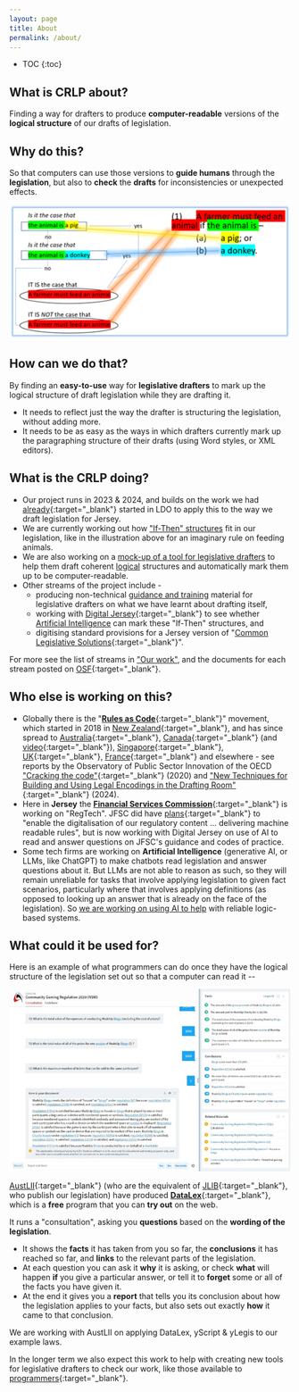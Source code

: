 ```yaml
---
layout: page
title: About
permalink: /about/
---
```


* TOC 
{:toc}

## What is CRLP about?

Finding a way for drafters to produce **computer-readable** versions of the **logical structure** of our drafts of legislation.

## Why do this?

So that computers can use those versions to **guide humans** through the **legislation**, but also to **check** the **drafts** for inconsistencies or unexpected effects.

![A diagram showing the if-this-then-that structure of a piece of legislation](/images/ifttt-example.png)

## How can we do that?

By finding an **easy-to-use** way for **legislative drafters** to mark up the logical structure of draft legislation while they are drafting it.

- It needs to reflect just the way the drafter is structuring the legislation, without adding more.
- It needs to be as easy as the ways in which drafters currently mark up the paragraphing structure of their drafts (using Word styles, or XML editors).

## What is the CRLP doing?

- Our project runs in 2023 & 2024, and builds on the work we had [already](https://legislativedrafter.wordpress.com/2022/08/06/gathering-the-public-output-on-rac-from-jersey-ldo/){:target="_blank"} started in LDO to apply this to the way we draft legislation for Jersey.
- We are currently working out how ["If-Then" structures](/work/parsing-exercises) fit in our legislation, like in the illustration above for an imaginary rule on feeding animals.
- We are also working on a [mock-up of a tool for legislative drafters](/work/an-ide-for-legislation) to help them draft coherent [logical](/work/logic) structures and automatically mark them up to be computer-readable.
- Other streams of the project include -
  - producing non-technical [guidance and training](/work/guidance) material for legislative drafters on what we have learnt about drafting itself,
  - working with [Digital Jersey](https://www.digital.je/){:target="_blank"} to see whether [Artificial Intelligence](/work/artificial-intelligence-and-legislation) can mark these "If-Then" structures, and
  - digitising standard provisions for a Jersey version of "[Common Legislative Solutions](https://www.gov.uk/government/publications/common-legislative-solutions-a-guide-to-tackling-recurring-policy-issues-in-legislation){:target="_blank"}".

For more see the list of streams in ["Our work"](/work), and the documents for each stream posted on [OSF](https://osf.io/yzf6x/){:target="_blank"}.

## Who else is working on this?

- Globally there is the "[**Rules as Code**](https://github.com/Rules-as-Code-League/RaC-Handbook/wiki/1-Introduction:-What-is-Rules-as-Code%3F){:target="_blank"}" movement, which started in 2018 in [New Zealand](https://www.youtube.com/watch?v=S4KWlmQBAc0&list=PLxI6pLSZVXTp3BA9IBK-Q_yZukyImMcnq&index=6){:target="_blank"}, and has since spread to [Australia](https://www.nsw.gov.au/media-releases/digitising-rules-of-government-to-make-compliance-easy){:target="_blank"}, [Canada](https://oecd-opsi.org/wp-content/uploads/2024/04/Rules-as-Code-in-Canada.pdf){:target="_blank"} (and [video](https://csps-efpc.gc.ca/video/rules-as-code-1-eng.aspx){:target="_blank"}), [Singapore](https://www.youtube.com/watch?v=NEjrV4Wwyh8){:target="_blank"}, [UK](https://azwyner.info/2020/03/02/rules-as-code/){:target="_blank"}, [France](https://github.com/openfisca/openfisca-france/){:target="_blank"} and elsewhere - see reports by the Observatory of Public Sector Innovation of the OECD ["Cracking the code"](https://www.oecd.org/en/publications/cracking-the-code_3afe6ba5-en.html){:target="_blank"} (2020) and ["New Techniques for Building and Using Legal Encodings in the Drafting Room"](https://oecd-opsi.org/innovations/new-techniques-for-building-and-using-legal-encodings-in-the-drafting-room/){:target="_blank"} (2024).
- Here in **Jersey** the [**Financial Services Commission**](https://www.jerseyfsc.org/){:target="_blank"} is working on "RegTech". JFSC did have [plans](https://www.jerseyfsc.org/media/5699/the-regtech-opportunity.pdf){:target="_blank"} to "enable the digitalisation of our regulatory content ... delivering machine readable rules", but is now working with Digital Jersey on use of AI to read and answer questions on JFSC's guidance and codes of practice.
- Some tech firms are working on **Artificial Intelligence** (generative AI, or LLMs, like ChatGPT) to make chatbots read legislation and answer questions about it. But LLMs are not able to reason as such, so they will remain unreliable for tasks that involve applying legislation to given fact scenarios, particularly where that involves applying definitions (as opposed to looking up an answer that is already on the face of the legislation). So [we are working on using AI to help](/work/artificial-intelligence-and-legislation) with reliable logic-based systems.

## What could it be used for?

Here is an example of what programmers can do once they have the logical structure of the legislation set out so that a computer can read it --

![An example of a DataLex consultation](/images/datalex-example.jpg)

[AustLII](http://www.austlii.edu.au/){:target="_blank"} (who are the equivalent of [JLIB](https://www.jerseylaw.je/laws/current/){:target="_blank"}, who publish our legislation) have produced [**DataLex**](https://datalex.org/){:target="_blank"}, which is a **free** program that you can **try out** on the web.

It runs a "consultation", asking you **questions** based on the **wording of the legislation**.

- It shows the **facts** it has taken from you so far, the **conclusions** it has reached so far, and **links** to the relevant parts of the legislation.
- At each question you can ask it **why** it is asking, or check **what** will happen **if** you give a particular answer, or tell it to **forget** some or all of the facts you have given it.
- At the end it gives you a **report** that tells you its conclusion about how the legislation applies to your facts, but also sets out exactly **how** it came to that conclusion.

We are working with AustLII on applying DataLex, yScript & yLegis to our example laws.

In the longer term we also expect this work to help with creating new tools for legislative drafters to check our work, like those available to [programmers](https://ssrn.com/abstract=4556959){:target="_blank"}.

